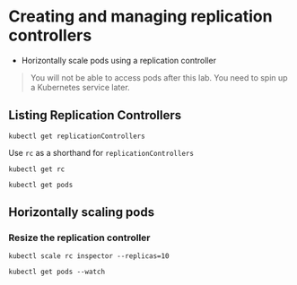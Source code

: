 # Creating and managing replication controllers

* Horizontally scale pods using a replication controller

> You will not be able to access pods after this lab. You need to spin up a Kubernetes service later.

## Listing Replication Controllers

```
kubectl get replicationControllers
```

Use `rc` as a shorthand for `replicationControllers`

```
kubectl get rc
```

```
kubectl get pods
```

## Horizontally scaling pods

### Resize the replication controller

```
kubectl scale rc inspector --replicas=10
```

```
kubectl get pods --watch
```

